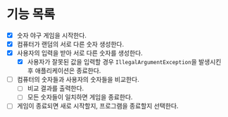 # 기능 목록

- [x] 숫자 야구 게임을 시작한다.
- [x] 컴퓨터가 랜덤의 서로 다른 숫자 생성한다.
- [x] 사용자의 입력을 받아 서로 다른 숫자를 생성한다.
    - [x] 사용자가 잘못된 값을 입력할 경우 `IllegalArgumentException`을 발생시킨 후 애플리케이션은 종료한다.
- [ ] 컴퓨터의 숫자들과 사용자의 숫자들을 비교한다.
    - [ ] 비교 결과를 출력한다.
    - [ ] 모든 숫자들이 일치하면 게임을 종료한다.
- [ ] 게임이 종료되면 새로 시작할지, 프로그램을 종료할지 선택한다.
